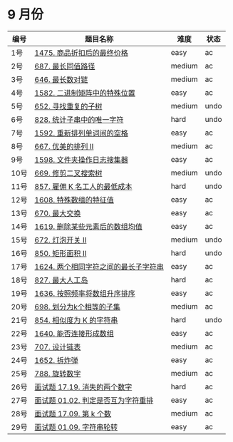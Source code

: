 # 9 月份

**编号**|**题目名称**|**难度**|**状态**
--------|------------|--------|--------
1号|[1475. 商品折扣后的最终价格](./第1题%201475.%20商品折扣后的最终价格)|easy|ac
2号|[687. 最长同值路径](./第2题%20687.%20最长同值路径)|medium|ac
3号|[646. 最长数对链](./第3题%20646.%20最长数对链)|medium|ac
4号|[1582. 二进制矩阵中的特殊位置](./第4题%201582.%20二进制矩阵中的特殊位置)|easy|ac
5号|[652. 寻找重复的子树](./第5题%20652.%20寻找重复的子树)|medium|undo
6号|[828. 统计子串中的唯一字符](./第6题%20828.%20统计子串中的唯一字符)|hard|undo
7号|[1592. 重新排列单词间的空格](./第7题%201592.%20重新排列单词间的空格)|easy|ac
8号|[667. 优美的排列 II](./第8题%20667.%20优美的排列%20II)|medium|ac
9号|[1598. 文件夹操作日志搜集器](./第9题%201598.%20文件夹操作日志搜集器)|easy|ac
10号|[669. 修剪二叉搜索树](./第10题%20669.%20修剪二叉搜索树)|medium|undo
11号|[857. 雇佣 K 名工人的最低成本](./第11题%20857.%20雇佣%20K%20名工人的最低成本)|hard|undo
12号|[1608. 特殊数组的特征值](./第12题%201608.%20特殊数组的特征值)|easy|ac
13号|[670. 最大交换](./第13题%20670.%20最大交换)|easy|ac
14号|[1619. 删除某些元素后的数组均值](./第14题%201619.%20删除某些元素后的数组均值)|easy|ac
15号|[672. 灯泡开关 II](./第15题%20672.%20灯泡开关%20II)|medium|undo
16号|[850. 矩形面积 II](./第16题%20850.%20矩形面积%20II)|hard|undo
17号|[1624. 两个相同字符之间的最长子字符串](./第17题%201624.%20两个相同字符之间的最长子字符串)|easy|ac
18号|[827. 最大人工岛](./第18题%20827.%20最大人工岛)|hard|ac
19号|[1636. 按照频率将数组升序排序](./第19题%201636.%20按照频率将数组升序排序)|easy|ac
20号|[698. 划分为k个相等的子集](./第20题%20698.%20划分为k个相等的子集)|medium|ac
21号|[854. 相似度为 K 的字符串](./第21题%20854.%20相似度为%20K%20的字符串)|hard|undo
22号|[1640. 能否连接形成数组](./第22题%201640.%20能否连接形成数组)|easy|ac
23号|[707. 设计链表](./第23题%20707.%20设计链表)|medium|ac
24号|[1652. 拆炸弹](./第24题%201652.%20拆炸弹)|easy|ac
25号|[788. 旋转数字](./第25题%20788.%20旋转数字)|medium|ac
26号|[面试题 17.19. 消失的两个数字](./第26题%20面试题%2017.19.%20消失的两个数字)|hard|ac
27号|[面试题 01.02. 判定是否互为字符重排](./第27题%20面试题%2007.02.%20判定是否互为字符重排)|easy|ac
28号|[面试题 17.09. 第 k 个数](./第28题%20面试题%2017.09.%20第%20k%20个数)|medium|ac
29号|[面试题 01.09. 字符串轮转](./第29题%20面试题%2001.09.%20字符串轮转)|easy|ac
